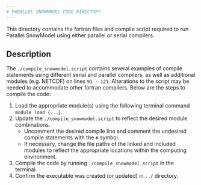```yaml
---  
# PARALLEL SNOWMODEL CODE DIRECTORY 
---    
```

This directory contains the fortran files and compile script required to run Parallel SnowModel using either parallel or serial compilers.   
## **Description**    
The `./compile_snowmodel.script` contains several examples of compile statements using different serial and parallel compilers, as well as additional modules (e.g. NETCDF) on lines `91 - 121`. Alterations to the script may be needed to accommodate other fortran compilers. Below are the steps to compile the code: 
1. Load the appropriate module(s) using the following terminal command `module load {...}`.  
2. Update the `./compile_snowmodel.script` to reflect the desired module combinations.  
    - Uncomment the desired compile line and comment the undesired compile statements with the `#` symbol.  
    - If necessary, change the file paths of the linked and included modules to reflect the appropriate locations within the computing environment.  
3. Compile the code by running `./compile_snowmodel.script` in the terminal.
4. Confirm the executable was created (or updated) in `../` directory.